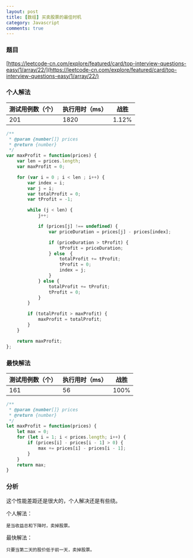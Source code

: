 ```yaml
---
layout: post
title: [数组] 买卖股票的最佳时机
category: Javascript
comments: true
---
```


### 题目

[https://leetcode-cn.com/explore/featured/card/top-interview-questions-easy/1/array/22/](https://leetcode-cn.com/explore/featured/card/top-interview-questions-easy/1/array/22/)


### 个人解法

测试用例数（个） | 执行用时（ms） | 战胜
--- | --- | ---
201 | 1820 | 1.12%

```javascript
/**
 * @param {number[]} prices
 * @return {number}
 */
var maxProfit = function(prices) {
    var len = prices.length;
    var maxProfit = 0;

    for (var i = 0 ; i < len ; i++) {
        var index = i;
        var j = i;
        var totalProfit = 0;
        var tProfit = -1;

        while (j < len) {
            j++;

            if (prices[j] !== undefined) {
                var priceDuration = prices[j] - prices[index];

                if (priceDuration > tProfit) {
                    tProfit = priceDuration;
                } else  {
                    totalProfit += tProfit;
                    tProfit = 0;
                    index = j;
                }
            } else {
                totalProfit += tProfit;
                tProfit = 0;
            }
        }

        if (totalProfit > maxProfit) {
            maxProfit = totalProfit;
        }
    }

    return maxProfit;
};
```

### 最快解法

测试用例数（个） | 执行用时（ms） | 战胜
--- | --- | ---
161 | 56 | 100%

```javascript
/**
 * @param {number[]} prices
 * @return {number}
 */
let maxProfit = function(prices) {
    let max = 0;
    for (let i = 1; i < prices.length; i++) {
        if (prices[i] - prices[i - 1] > 0) {
            max += prices[i] - prices[i - 1];
        }
    }
    return max;
}
```

### 分析

这个性能差距还是很大的，个人解决还是有些绕。

个人解法：

    是当收益总和下降时，卖掉股票。

最快解法：

    只要当第二天的股价低于前一天，卖掉股票。

